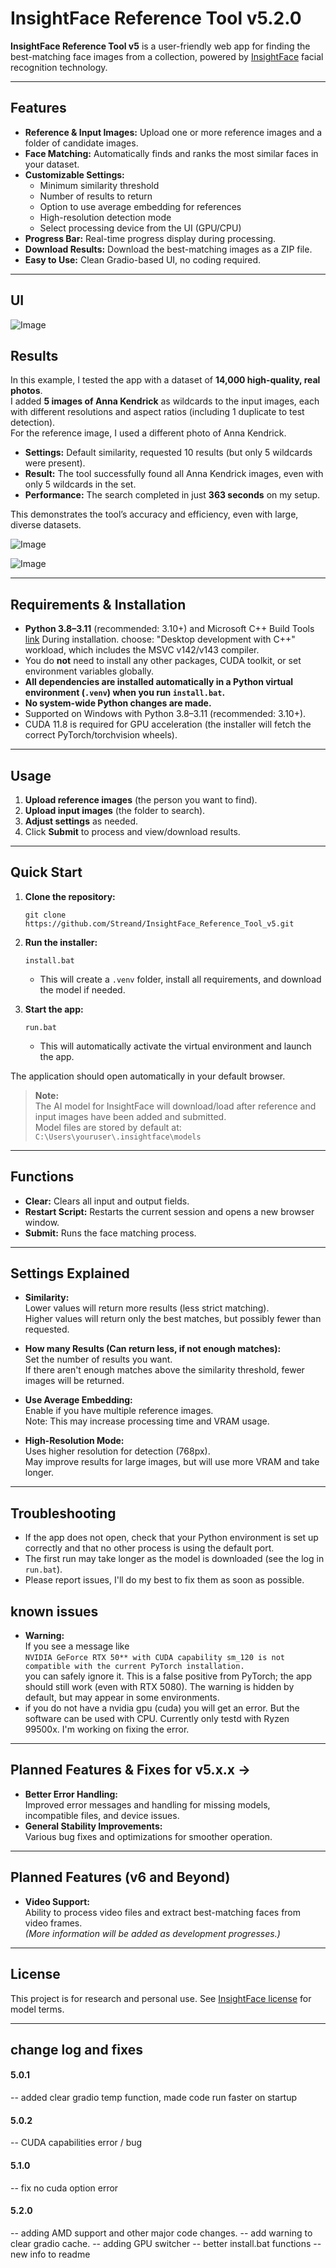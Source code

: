 # InsightFace Reference Tool v5.2.0

**InsightFace Reference Tool v5** is a user-friendly web app for finding the best-matching face images from a collection, powered by [InsightFace](https://github.com/deepinsight/insightface) facial recognition technology.

---

## Features

- **Reference & Input Images:** Upload one or more reference images and a folder of candidate images.
- **Face Matching:** Automatically finds and ranks the most similar faces in your dataset.
- **Customizable Settings:**
  - Minimum similarity threshold
  - Number of results to return
  - Option to use average embedding for references
  - High-resolution detection mode
  - Select processing device from the UI (GPU/CPU)
- **Progress Bar:** Real-time progress display during processing.
- **Download Results:** Download the best-matching images as a ZIP file.
- **Easy to Use:** Clean Gradio-based UI, no coding required.

---
## UI
![Image](https://github.com/user-attachments/assets/c9c7a11a-00e3-4c99-a8d9-a21e051b9d7b)

## Results

In this example, I tested the app with a dataset of **14,000 high-quality, real photos**.  
I added **5 images of Anna Kendrick** as wildcards to the input images, each with different resolutions and aspect ratios (including 1 duplicate to test detection).  
For the reference image, I used a different photo of Anna Kendrick.

- **Settings:** Default similarity, requested 10 results (but only 5 wildcards were present).
- **Result:** The tool successfully found all Anna Kendrick images, even with only 5 wildcards in the set.
- **Performance:** The search completed in just **363 seconds** on my setup.

This demonstrates the tool’s accuracy and efficiency, even with large, diverse datasets.

![Image](https://github.com/user-attachments/assets/90437a1d-cb90-4b3a-a844-2cd5b398458e)

![Image](https://github.com/user-attachments/assets/33bbc7cf-d213-4549-871a-2aada0cff6e8)

---

## Requirements & Installation

- **Python 3.8–3.11** (recommended: 3.10+) and Microsoft C++ Build Tools [link](https://visualstudio.microsoft.com/visual-cpp-build-tools/) During installation. choose: "Desktop development with C++" workload, which includes the MSVC v142/v143 compiler.
- You do **not** need to install any other packages, CUDA toolkit, or set environment variables globally.
- **All dependencies are installed automatically in a Python virtual environment (`.venv`) when you run `install.bat`.**
- **No system-wide Python changes are made.**
- Supported on Windows with Python 3.8–3.11 (recommended: 3.10+).
- CUDA 11.8 is required for GPU acceleration (the installer will fetch the correct PyTorch/torchvision wheels).

---

## Usage

1. **Upload reference images** (the person you want to find).
2. **Upload input images** (the folder to search).
3. **Adjust settings** as needed.
4. Click **Submit** to process and view/download results.

---

## Quick Start

1. **Clone the repository:**
    ```
    git clone https://github.com/Streand/InsightFace_Reference_Tool_v5.git
    ```

2. **Run the installer:**
    ```
    install.bat
    ```
    - This will create a `.venv` folder, install all requirements, and download the model if needed.

3. **Start the app:**
    ```
    run.bat
    ```
    - This will automatically activate the virtual environment and launch the app.

The application should open automatically in your default browser.

> **Note:**  
> The AI model for InsightFace will download/load after reference and input images have been added and submitted.  
> Model files are stored by default at:  
> `C:\Users\youruser\.insightface\models`

---

## Functions

- **Clear:** Clears all input and output fields.
- **Restart Script:** Restarts the current session and opens a new browser window.
- **Submit:** Runs the face matching process.

---

## Settings Explained

- **Similarity:**  
  Lower values will return more results (less strict matching).  
  Higher values will return only the best matches, but possibly fewer than requested.

- **How many Results (Can return less, if not enough matches):**  
  Set the number of results you want.  
  If there aren't enough matches above the similarity threshold, fewer images will be returned.

- **Use Average Embedding:**  
  Enable if you have multiple reference images.  
  Note: This may increase processing time and VRAM usage.

- **High-Resolution Mode:**  
  Uses higher resolution for detection (768px).  
  May improve results for large images, but will use more VRAM and take longer.

---

## Troubleshooting

- If the app does not open, check that your Python environment is set up correctly and that no other process is using the default port.
- The first run may take longer as the model is downloaded (see the log in `run.bat`).
- Please report issues, I'll do my best to fix them as soon as possible.


## known issues
- **Warning:**  
  If you see a message like  
  `NVIDIA GeForce RTX 50** with CUDA capability sm_120 is not compatible with the current PyTorch installation.`  
  you can safely ignore it. This is a false positive from PyTorch; the app should still work (even with RTX 5080). The warning is hidden by default, but may appear in some environments.
- if you do not have a nvidia gpu (cuda) you will get an error. But the software can be used with CPU. Currently only testd with Ryzen 99500x.
  I'm working on fixing the error.

---

## Planned Features & Fixes for v5.x.x ->

- **Better Error Handling:**  
  Improved error messages and handling for missing models, incompatible files, and device issues.
- **General Stability Improvements:**  
  Various bug fixes and optimizations for smoother operation.

---

## Planned Features (v6 and Beyond)

- **Video Support:**  
  Ability to process video files and extract best-matching faces from video frames.  
  *(More information will be added as development progresses.)*

---

## License

This project is for research and personal use. See [InsightFace license](https://github.com/deepinsight/insightface/blob/master/LICENSE) for model terms.

---

## change log and fixes

#### 5.0.1
-- added clear gradio temp function, made code run faster on startup
#### 5.0.2
-- CUDA capabilities error / bug
#### 5.1.0
-- fix no cuda option error
#### 5.2.0
-- adding AMD support and other major code changes.
-- add warning to clear gradio cache.
-- adding GPU switcher
-- better install.bat functions
-- new info to readme